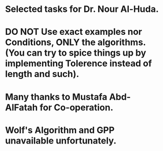 # Selected tasks for Dr. Nour Al-Huda.
# DO NOT Use exact examples nor Conditions, ONLY the algorithms. (You can try to spice things up by implementing Tolerence instead of length and such).
# Many thanks to Mustafa Abd-AlFatah for Co-operation.
# Wolf's Algorithm and GPP unavailable unfortunately.
